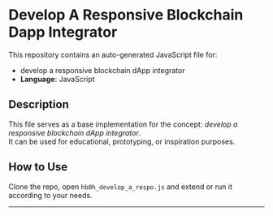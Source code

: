 # Develop A Responsive Blockchain Dapp Integrator

This repository contains an auto-generated JavaScript file for:

- develop a responsive blockchain dApp integrator
- **Language**: JavaScript

## Description

This file serves as a base implementation for the concept: *develop a responsive blockchain dApp integrator*.  
It can be used for educational, prototyping, or inspiration purposes.

## How to Use

Clone the repo, open `hb0h_develop_a_respo.js` and extend or run it according to your needs.

---


